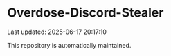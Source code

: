 # Overdose-Discord-Stealer

Last updated: 2025-06-17 20:17:10

This repository is automatically maintained.
